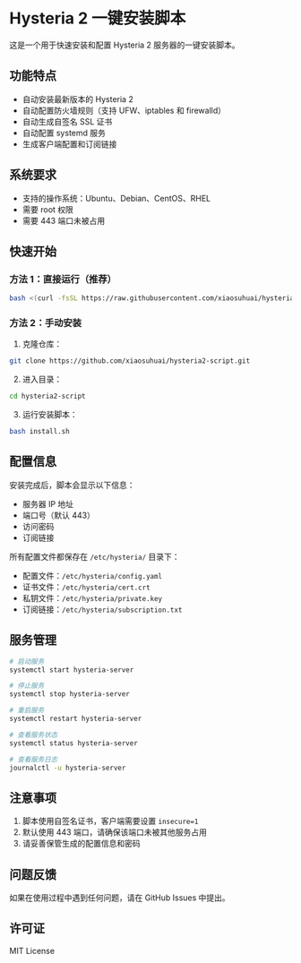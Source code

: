 # Hysteria 2 一键安装脚本

这是一个用于快速安装和配置 Hysteria 2 服务器的一键安装脚本。

## 功能特点

- 自动安装最新版本的 Hysteria 2
- 自动配置防火墙规则（支持 UFW、iptables 和 firewalld）
- 自动生成自签名 SSL 证书
- 自动配置 systemd 服务
- 生成客户端配置和订阅链接

## 系统要求

- 支持的操作系统：Ubuntu、Debian、CentOS、RHEL
- 需要 root 权限
- 需要 443 端口未被占用

## 快速开始

### 方法 1：直接运行（推荐）

```bash
bash <(curl -fsSL https://raw.githubusercontent.com/xiaosuhuai/hysteria2-script/main/install.sh)
```

### 方法 2：手动安装

1. 克隆仓库：
```bash
git clone https://github.com/xiaosuhuai/hysteria2-script.git
```

2. 进入目录：
```bash
cd hysteria2-script
```

3. 运行安装脚本：
```bash
bash install.sh
```

## 配置信息

安装完成后，脚本会显示以下信息：

- 服务器 IP 地址
- 端口号（默认 443）
- 访问密码
- 订阅链接

所有配置文件都保存在 `/etc/hysteria/` 目录下：

- 配置文件：`/etc/hysteria/config.yaml`
- 证书文件：`/etc/hysteria/cert.crt`
- 私钥文件：`/etc/hysteria/private.key`
- 订阅链接：`/etc/hysteria/subscription.txt`

## 服务管理

```bash
# 启动服务
systemctl start hysteria-server

# 停止服务
systemctl stop hysteria-server

# 重启服务
systemctl restart hysteria-server

# 查看服务状态
systemctl status hysteria-server

# 查看服务日志
journalctl -u hysteria-server
```

## 注意事项

1. 脚本使用自签名证书，客户端需要设置 `insecure=1`
2. 默认使用 443 端口，请确保该端口未被其他服务占用
3. 请妥善保管生成的配置信息和密码

## 问题反馈

如果在使用过程中遇到任何问题，请在 GitHub Issues 中提出。

## 许可证

MIT License
